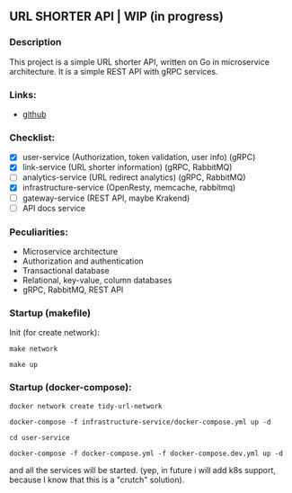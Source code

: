 ## URL SHORTER API | WIP (in progress)

### Description
This project is a simple URL shorter API, written on Go in microservice architecture. It is a simple REST API with gRPC services.

### Links:
- [github](https://github.com/m1n64/url-shorter-api)

### Checklist:
- [x] user-service (Authorization, token validation, user info) (gRPC)
- [x] link-service (URL shorter information) (gRPC, RabbitMQ)
- [ ] analytics-service (URL redirect analytics) (gRPC, RabbitMQ)
- [x] infrastructure-service (OpenResty, memcache, rabbitmq)
- [ ] gateway-service (REST API, maybe Krakend)
- [ ] API docs service

### Peculiarities:
- Microservice architecture
- Authorization and authentication
- Transactional database
- Relational, key-value, column databases
- gRPC, RabbitMQ, REST API

### Startup (makefile)
Init (for create network):
```shell
make network
```
```shell
make up
```

### Startup (docker-compose):
```shell
docker network create tidy-url-network
```
```shell
docker-compose -f infrastructure-service/docker-compose.yml up -d
```
```shell
cd user-service
```
```shell
docker-compose -f docker-compose.yml -f docker-compose.dev.yml up -d
```
and all the services will be started. (yep, in future i will add k8s support, because I know that this is a "crutch" solution).
